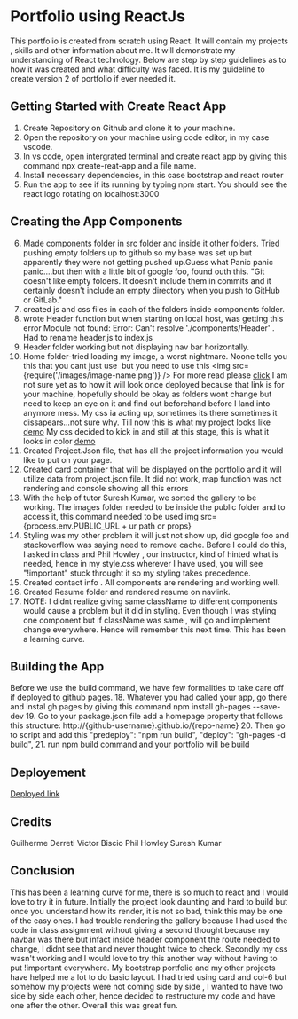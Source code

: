 # Portfolio using ReactJs
This portfolio is created from scratch using React. It will contain my projects , skills and other information about me. It will demonstrate my understanding of React technology. Below are step by step guidelines as to how it was created and what difficulty was faced. It is my guideline to create version 2 of portfolio if ever needed it.

## Getting Started with Create React App

1. Create Repository on Github and clone it to your machine.
2. Open the repository on your machine using code editor, in my case vscode.
3. In vs code, open intergrated terminal and create react app by giving this command npx create-reat-app and a file name.
4. Install necessary dependencies, in this case bootstrap and react router
5. Run the app to see if its running by typing npm start. You should see the react logo rotating on localhost:3000

## Creating the App Components
6. Made components folder in src folder and inside it other folders. Tried pushing empty folders up to github so my base was set up but apparently they were not getting pushed up.Guess what Panic panic panic....but then with a little bit of google foo, found outh this. 
"Git doesn't like empty folders. It doesn't include them in commits and it certainly doesn't include an empty directory when you push to GitHub or GitLab."
7. created js and css files in each of the folders inside components folder.
8. wrote Header function but when starting on local host, was getting this error
Module not found: Error: Can't resolve './components/Header' .
Had to rename header.js to index.js
9. Header folder working but not displaying nav bar horizontally. 
10. Home folder-tried loading my image, a worst nightmare. Noone tells you this that you cant just use <img scr=""> but you need to use this <img src={require('/images/image-name.png')} /> For more read please [click](https://stackoverflow.com/questions/34582405/react-wont-load-local-images) I am not sure yet as to how it will look once deployed because that link is for your machine, hopefully should be okay as folders wont change but need to keep an eye on it and find out beforehand before I land into anymore mess.
My css ia acting up, sometimes its there sometimes it dissapears...not sure why. Till now this is what my project looks like [demo](../portfolio/src/components/Images/illustration1.png)
My css decided to kick in and still at this stage, this is what it looks in color [demo](../portfolio/src/components/Images/illustration%202.png)
11. Created Project.Json file, that has all the project information you would like to put on your page.
12. Created card container that will be displayed on the portfolio and it will utilize data from project.json file. It did not work, map function was not rendering and console showing all this errors
13. With the help of tutor Suresh Kumar, we sorted the gallery to be working. The images folder needed to be inside the public folder and to access it, this command needed to be used img src={process.env.PUBLIC_URL + ur path or props}
14. Styling was my other problem it will just not show up, did google foo and stackoverflow was saying need to remove cache. Before I could do this, I asked in class and Phil Howley , our instructor, kind of hinted what is needed, hence in my style.css  wherever I have used, you will see "!important" stuck throught it so my styling takes precedence.
15. Created contact info . All components are rendering and working well.
16. Created Resume folder and rendered resume on navlink.
17. NOTE: I didnt realize giving same className to different components would cause a problem but it did in styling. Even though I was styling one component but if className was same , will go and implement change everywhere. Hence will remember this next time. This has been a learning curve.

## Building the App 
Before we use the build command, we have few formalities to take care off if deployed to github pages.
18. Whatever you had called your app, go there and instal gh pages by giving this command npm install gh-pages --save-dev
19. Go to your package.json file  add a homepage property that follows this structure: http://{github-username}.github.io/{repo-name}
20. Then go to script and add this "predeploy": "npm run build",
    "deploy": "gh-pages -d build",
21. run npm build command and your portfolio will be build


## Deployement
[Deployed link](https://Najma53.github.io/Portfolio-using-React)

## Credits
Guilherme Derreti
Victor Biscio
Phil Howley
Suresh Kumar

## Conclusion
This has been a learning curve for me, there is so much to react and I would love to try it in future. Initially the project look daunting and hard to build but once you understand how its render, it is not so bad, think this may be one of the easy ones. I had trouble rendering the gallery because I had used the code in class assignment without giving a second thought because my navbar was there but infact inside header component the route needed to change, I didnt see that and never thought twice to check. Secondly my css wasn't working and I would love to try this another way without having to put !important everywhere. My bootstrap portfolio and my other projects have helped me a lot to do basic layout. I had tried using card and col-6 but somehow my projects were not coming side by side , I wanted to have two side by side each other, hence decided to restructure my code and have one after the other. Overall this was great fun. 

